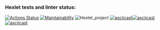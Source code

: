 ### Hexlet tests and linter status:
[![Actions Status](https://github.com/bapplesova/python-project-lvl1/workflows/hexlet-check/badge.svg)](https://github.com/bapplesova/python-project-lvl1/actions)
[![Maintainability](https://api.codeclimate.com/v1/badges/a99a88d28ad37a79dbf6/maintainability)](https://codeclimate.com/github/codeclimate/codeclimate/maintainability)
![Hexlet_project](https://github.com/bappleova/python-project-lvl1/workflows/puci/badge.svg)
[![asciicast](https://asciinema.org/a/LFYDTyZNnvMbpiRAvxFHJ7tu9.svg)](https://asciinema.org/a/LFYDTyZNnvMbpiRAvxFHJ7tu9)[![asciicast](https://asciinema.org/a/rNiAVvnZWyBL1GiiH43OdEOGH.svg)](https://asciinema.org/a/rNiAVvnZWyBL1GiiH43OdEOGH)[![asciicast](https://asciinema.org/a/NQRzjVy7Pyesmt6eVDBxkVjaP.svg)](https://asciinema.org/a/NQRzjVy7Pyesmt6eVDBxkVjaP)
